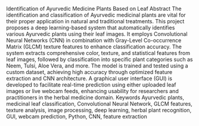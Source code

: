 Identification of Ayurvedic Medicine Plants Based on Leaf
Abstract
The identification and classification of Ayurvedic medicinal plants are vital for their proper application in natural and traditional treatments. This project proposes a deep learning-based system that automatically identifies various Ayurvedic plants using their leaf images. It employs Convolutional Neural Networks (CNN) in combination with Gray-Level Co-occurrence Matrix (GLCM) texture features to enhance classification accuracy. The system extracts comprehensive color, texture, and statistical features from leaf images, followed by classification into specific plant categories such as Neem, Tulsi, Aloe Vera, and more. The model is trained and tested using a custom dataset, achieving high accuracy through optimized feature extraction and CNN architecture. A graphical user interface (GUI) is developed to facilitate real-time prediction using either uploaded leaf images or live webcam feeds, enhancing usability for researchers and practitioners in the herbal medicine domain.
Keywords
Ayurvedic plants, medicinal leaf classification, Convolutional Neural Network, GLCM features, texture analysis, image processing, deep learning, herbal plant recognition, GUI, webcam prediction, Python, CNN, feature extraction
